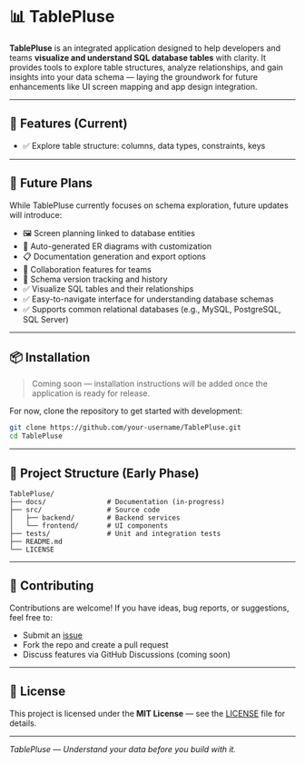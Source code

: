 
# 📊 TablePluse

**TablePluse** is an integrated application designed to help developers and teams **visualize and understand SQL database tables** with clarity. It provides tools to explore table structures, analyze relationships, and gain insights into your data schema — laying the groundwork for future enhancements like UI screen mapping and app design integration.

---

## 🚀 Features (Current)

- ✅ Explore table structure: columns, data types, constraints, keys  

---

## 🔭 Future Plans

While TablePluse currently focuses on schema exploration, future updates will introduce:

- 🖼️ Screen planning linked to database entities  
- 📐 Auto-generated ER diagrams with customization  
- 📋 Documentation generation and export options  
- 👥 Collaboration features for teams  
- 🔄 Schema version tracking and history
- ✅ Visualize SQL tables and their relationships
- ✅ Easy-to-navigate interface for understanding database schemas  
- ✅ Supports common relational databases (e.g., MySQL, PostgreSQL, SQL Server) 

---

## 📦 Installation

> Coming soon — installation instructions will be added once the application is ready for release.

For now, clone the repository to get started with development:

```bash
git clone https://github.com/your-username/TablePluse.git
cd TablePluse
````
---

## 📁 Project Structure (Early Phase)

```
TablePluse/
├── docs/               # Documentation (in-progress)
├── src/                # Source code
│   ├── backend/        # Backend services
│   └── frontend/       # UI components
├── tests/              # Unit and integration tests
├── README.md
└── LICENSE
```

---

## 🤝 Contributing

Contributions are welcome! If you have ideas, bug reports, or suggestions, feel free to:

* Submit an [issue](https://github.com/your-username/TablePluse/issues)
* Fork the repo and create a pull request
* Discuss features via GitHub Discussions (coming soon)

---

## 📜 License

This project is licensed under the **MIT License** — see the [LICENSE](LICENSE) file for details.

---

*TablePluse — Understand your data before you build with it.*

